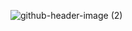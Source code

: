 
![github-header-image (2)](https://user-images.githubusercontent.com/1108513/172819573-1d281190-5997-4c00-9f88-cb9eb684501e.png)
